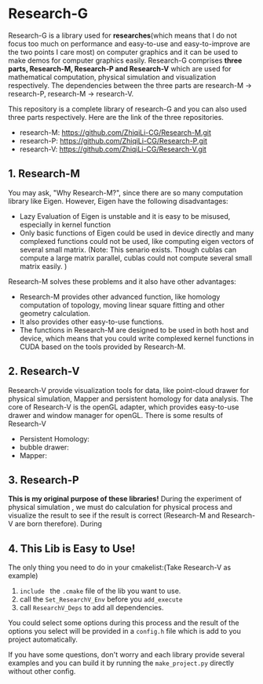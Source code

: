 # Research-G

Research-G is a library used for **researches**(which means that I do not focus too much on performance and easy-to-use and easy-to-improve are the two points I care most) on computer graphics and it can be used to make demos for computer graphics easily.  Research-G comprises **three parts, Research-M, Research-P and Research-V** which are used for mathematical computation, physical simulation and visualization respectively.  The dependencies between the three parts are research-M -> research-P, research-M -> research-V.

This repository is a complete library of research-G and you can also used three parts respectively.  Here are the link of the three repositories.
-	research-M:  https://github.com/ZhiqiLi-CG/Research-M.git
-	research-P: https://github.com/ZhiqiLi-CG/Research-P.git
-	research-V: https://github.com/ZhiqiLi-CG/Research-V.git

## 1. Research-M

You may ask, "Why Research-M?", since there are so many computation library like Eigen.  However, Eigen have the following disadvantages:

- Lazy Evaluation of Eigen is unstable and it is easy to be misused, especially in kernel function
- Only basic functions of Eigen could be used in device directly and many complexed functions could not be used, like computing eigen vectors of several small matrix. (Note: This senario exists.  Though cublas can compute a large matrix parallel, cublas could not compute several small matrix easily. )  

Research-M solves these problems and it also have other advantages:

- Research-M provides other advanced function, like homology computation of topology, moving linear square fitting and other geometry calculation.  
- It also provides other easy-to-use functions.  
- The functions in Research-M are designed to be used in both host and device, which means that you could write complexed kernel functions in CUDA based on the tools provided by Research-M.

## 2. Research-V

Research-V provide visualization tools for data, like point-cloud  drawer for physical simulation, Mapper and persistent homology  for data analysis.  The core of Research-V is the openGL adapter, which provides easy-to-use drawer and window manager for openGL.  There is some results of Research-V

-  Persistent Homology: 
-  bubble drawer: 
- Mapper:  

## 3. Research-P

**This is my original purpose of these libraries!** During the experiment of physical simulation , we must do calculation for physical process and visualize the result to see if the result is correct (Research-M and Research-V are born therefore).  During 

## 4. This Lib is Easy to Use!

The only thing you need to do in your cmakelist:(Take Research-V as example)

1. `include ` the `.cmake` file of the lib you want to use.
2. call the ``Set_ResearchV_Env`` before you ``add_execute``
3. call ``ResearchV_Deps`` to add all dependencies.

You could select some options during this process and the result of the options you select will be provided in a `config.h` file which is add to you project automatically.

If you have some questions, don't worry and each library provide several examples and you can build it by running the `make_project.py` directly without other config.